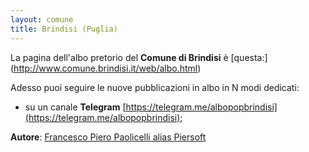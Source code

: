 ```yaml
---
layout: comune
title: Brindisi (Puglia)
---
```


La pagina dell'albo pretorio del **Comune di Brindisi** è [questa:] (http://www.comune.brindisi.it/web/albo.html)

Adesso puoi seguire le nuove pubblicazioni in albo in N modi dedicati:

* su un canale **Telegram** [https://telegram.me/albopopbrindisi](https://telegram.me/albopopbrindisi);


**Autore**: [Francesco Piero Paolicelli alias Piersoft](https://twitter.com/Piersoft)
